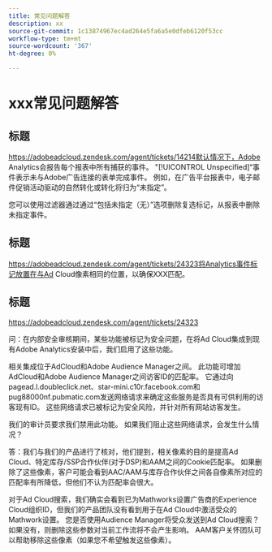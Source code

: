 ```yaml
---
title: 常见问题解答
description: xx
source-git-commit: 1c13874967ec4ad264e5fa6a5e0dfeb6120f53cc
workflow-type: tm+mt
source-wordcount: '367'
ht-degree: 0%

---
```


# xxx常见问题解答

## 标题

https://adobeadcloud.zendesk.com/agent/tickets/14214默认情况下，Adobe Analytics会报告每个报表中所有捕获的事件。 &quot;[!UICONTROL Unspecified]“事件表示未与Adobe广告连接的表单完成事件。 例如，在广告平台报表中，电子邮件促销活动驱动的自然转化或转化将归为“未指定”。

您可以使用过滤器通过通过“包括未指定（无）”选项删除复选标记，从报表中删除未指定事件。 <!-- Not sure if this is in DSP or in Analytics Workspace -->

## 标题

https://adobeadcloud.zendesk.com/agent/tickets/24323将Analytics事件标记放置在与Ad Cloud像素相同的位置，以确保XXX匹配。

## 标题

https://adobeadcloud.zendesk.com/agent/tickets/24323

问：在内部安全审核期间，某些功能被标记为安全问题，在将Ad Cloud集成到现有Adobe Analytics安装中后，我们启用了这些功能。

相关集成位于AdCloud和Adobe Audience Manager之间。 此功能可增加AdCloud和Adobe Audience Manager之间访客ID的匹配率。 它通过向pagead.l.doubleclick.net、star-mini.c10r.facebook.com和pug88000nf.pubmatic.com发送网络请求来确定这些服务是否具有可供利用的访客现有ID。 这些网络请求已被标记为安全风险，并针对所有网站访客发生。

我们的审计员要求我们禁用此功能。 如果我们阻止这些网络请求，会发生什么情况？

答：我们与我们的产品进行了核对，他们提到，相关像素的目的是提高Ad Cloud、特定库存/SSP合作伙伴(对于DSP)和AAM之间的Cookie匹配率。  如果删除了这些像素，客户可能会看到AAC/AAM与库存合作伙伴之间各自像素所对应的匹配率有所降低，但他们不认为匹配率会很大。

对于Ad Cloud搜索，我们确实会看到已为Mathworks设置广告商的Experience Cloud组织ID，但我们的产品团队没有看到用于在Ad Cloud中激活受众的Mathwork设置。 您是否使用Audience Manager将受众发送到Ad Cloud搜索？ 如果没有，则删除这些参数对当前工作流将不会产生影响。 AAM客户关怀团队可以帮助移除这些像素（如果您不希望触发这些像素）。

